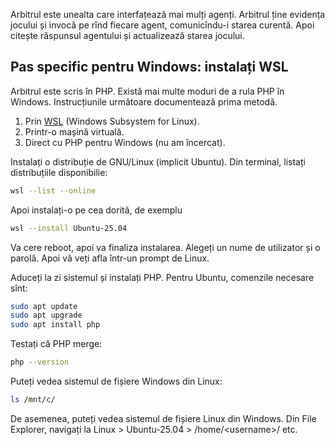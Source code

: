 Arbitrul este unealta care interfațează mai mulți agenți. Arbitrul ține evidența jocului și invocă pe rînd fiecare agent, comunicîndu-i starea curentă. Apoi citește răspunsul agentului și actualizează starea jocului.

## Pas specific pentru Windows: instalați WSL

Arbitrul este scris în PHP. Există mai multe moduri de a rula PHP în Windows. Instrucțiunile următoare documentează prima metodă.

1. Prin [WSL]([url](https://learn.microsoft.com/en-us/windows/wsl/)) (Windows Subsystem for Linux).
2. Printr-o mașină virtuală.
3. Direct cu PHP pentru Windows (nu am încercat).

Instalați o distribuție de GNU/Linux (implicit Ubuntu). Din terminal, listați distribuțiile disponibilie:

```bash
wsl --list --online
```

Apoi instalați-o pe cea dorită, de exemplu

```bash
wsl --install Ubuntu-25.04
```

Va cere reboot, apoi va finaliza instalarea. Alegeți un nume de utilizator și o parolă. Apoi vă veți afla într-un prompt de Linux.

Aduceți la zi sistemul și instalați PHP. Pentru Ubuntu, comenzile necesare sînt:

```bash
sudo apt update
sudo apt upgrade
sudo apt install php
```

Testați că PHP merge:

```bash
php --version
```

Puteți vedea sistemul de fișiere Windows din Linux:

```bash
ls /mnt/c/
```

De asemenea, puteți vedea sistemul de fișiere Linux din Windows. Din File Explorer, navigați la Linux > Ubuntu-25.04 > /home/\<username\>/ etc.
